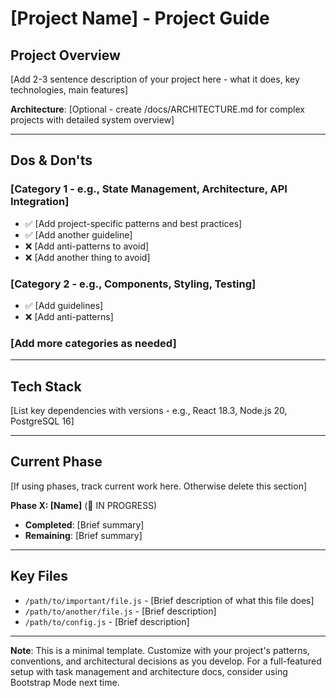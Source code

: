 # [Project Name] - Project Guide

## Project Overview
[Add 2-3 sentence description of your project here - what it does, key technologies, main features]

**Architecture**: [Optional - create /docs/ARCHITECTURE.md for complex projects with detailed system overview]

---

## Dos & Don'ts

### [Category 1 - e.g., State Management, Architecture, API Integration]
- ✅ [Add project-specific patterns and best practices]
- ✅ [Add another guideline]
- ❌ [Add anti-patterns to avoid]
- ❌ [Add another thing to avoid]

### [Category 2 - e.g., Components, Styling, Testing]
- ✅ [Add guidelines]
- ❌ [Add anti-patterns]

### [Add more categories as needed]

---

## Tech Stack
[List key dependencies with versions - e.g., React 18.3, Node.js 20, PostgreSQL 16]

---

## Current Phase
[If using phases, track current work here. Otherwise delete this section]

**Phase X: [Name]** (🚧 IN PROGRESS)
- **Completed**: [Brief summary]
- **Remaining**: [Brief summary]

---

## Key Files
- `/path/to/important/file.js` - [Brief description of what this file does]
- `/path/to/another/file.js` - [Brief description]
- `/path/to/config.js` - [Brief description]

---

**Note**: This is a minimal template. Customize with your project's patterns, conventions, and architectural decisions as you develop. For a full-featured setup with task management and architecture docs, consider using Bootstrap Mode next time.
